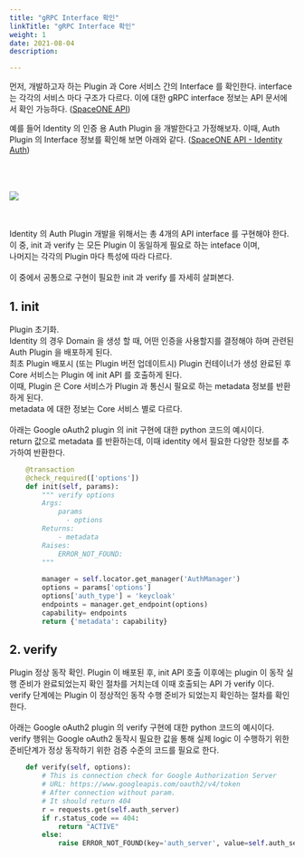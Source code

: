 ```yaml
---
title: "gRPC Interface 확인"
linkTitle: "gRPC Interface 확인"
weight: 1
date: 2021-08-04
description: 

---
```


먼저, 개발하고자 하는 Plugin 과 Core 서비스 간의 Interface 를 확인한다. 
interface 는 각각의 서비스 마다 구조가 다르다. 이에 대한 gRPC interface 정보는 API 문서에서 확인 가능하다. ([SpaceONE API](https://spaceone-dev.gitbook.io/spaceone-apis))


예를 들어 Identity 의 인증 용 Auth Plugin 을 개발한다고 가정해보자.
이때, Auth Plugin 의 Interface 정보를 확인해 보면 아래와 같다. ([SpaceONE API - Identity Auth](https://spaceone-dev.gitbook.io/spaceone-apis/identity/plugin/auth ))
<br><br><br><br>

![](/ko/docs/developers/plugins/developer_guide/developer_guide_img/identity_auth_api.png)

<br><br>
Identity 의 Auth Plugin 개발을 위해서는 총 4개의 API interface 를 구현해야 한다.  
이 중, init 과 verify 는 모든 Plugin 이 동일하게 필요로 하는 inteface 이며,   
나머지는 각각의 Plugin 마다 특성에 따라 다르다.
<br><br>
이 중에서 공통으로 구현이 필요한 init 과 verify 를 자세히 살펴본다.

## 1. init
Plugin 초기화.  
Identity 의 경우 Domain 을 생성 할 때, 어떤 인증을 사용할지를 결정해야 하며 관련된 Auth Plugin 을 배포하게 된다.  
최초 Plugin 배포시 (또는 Plugin 버전 업데이트시) Plugin 컨테이너가 생성 완료된 후 Core 서비스는 Plugin 에 init API 를 호출하게 된다.  
이때, Plugin 은 Core 서비스가 Plugin 과 통신시 필요로 하는 metadata 정보를 반환하게 된다.  
metadata 에 대한 정보는 Core 서비스 별로 다르다.
<br><br>
아래는 Google oAuth2 plugin 의 init 구현에 대한 python 코드의 예시이다.  
return 값으로 metadata 를 반환하는데, 이때 identity 에서 필요한 다양한 정보를 추가하여 반환한다.  

~~~python
    @transaction
    @check_required(['options'])
    def init(self, params):
        """ verify options
        Args:
            params
              - options
        Returns:
            - metadata
        Raises:
            ERROR_NOT_FOUND:
        """
        
        manager = self.locator.get_manager('AuthManager')
        options = params['options']
        options['auth_type'] = 'keycloak'
        endpoints = manager.get_endpoint(options)
        capability= endpoints
        return {'metadata': capability}
~~~

## 2. verify
Plugin 정상 동작 확인.
Plugin 이 배포된 후, init API 호출 이후에는 plugin 이 동작 실행 준비가 완료되었는지 확인 절차를 거치는데 이때 호출되는 API 가 verify 이다.  
verify 단계에는 Plugin 이 정상적인 동작 수행 준비가 되었는지 확인하는 절차를 확인한다.
<br><br>
아래는 Google oAuth2 plugin 의 verify 구현에 대한 python 코드의 예시이다.  
verify 행위는 Google oAuth2 동작시 필요한 값을 통해 
실제 logic 이 수행하기 위한 준비단계가 정상 동작하기 위한 검증 수준의 코드를 필요로 한다.

~~~python
    def verify(self, options):
        # This is connection check for Google Authorization Server
        # URL: https://www.googleapis.com/oauth2/v4/token
        # After connection without param.
        # It should return 404
        r = requests.get(self.auth_server)
        if r.status_code == 404:
            return "ACTIVE"
        else:
            raise ERROR_NOT_FOUND(key='auth_server', value=self.auth_server)
~~~

